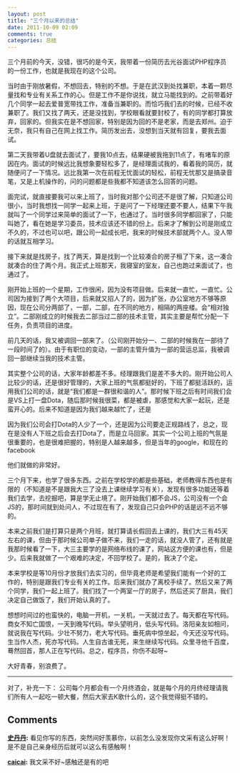 ```yaml
---
layout: post
title: "三个月以来的总结"
date: 2011-10-09 02:09
comments: true
categories: 总结
---
```


三个月前的今天，没错，很巧的是今天，我带着一份简历去光谷面试PHP程序员的一份工作，也就是我现在的这个公司。

当时由于刚放暑假，不想回去，特别的不想。于是在武汉到处找兼职，本着一颗尽量找和专业有关系工作的心。但是工作不是你说找，就立马能找到的。之前带着好几个同学一起去爱普宽带找工作，准备当兼职的。而恰巧我们去的时候，已经不收兼职了。我们又找了两天，还是没找到，学校眼看就要封校了，有的同学都打算放弃，回家的。但我实在是不想回家，特别是因为回的不是老家，而是去郑州。迫于无奈，我只有自己在网上找工作。简历发出去，没想到当天就有回复，要我去面试。

第二天我带着U盘就去面试了，要我10点去，结果硬被我拖到11点了，有堵车的原因在内。面试的时候远比我想象要轻松多了，是经理面试我的，看着我的简历，就随便问了一下情况。远比我第一次在前程无忧面试的轻松，前程无忧那又是搞录音笔，又是上机操作的，问的问题都是些我都不知道该怎么回答的问题。

面完试，就直接要我可以来上班了，当时我对那个公司还不是很了解，只知道公司很小，当时我想找一同学一起来上班，于是问了一下经理还要不要人，结果下午我就叫了一个同学过来简单的面试了一下，也通过了。当时很多同学都回家了，只能叫她了，看在她是学习委员，技术应该还不错的份上。后来才了解到公司是刚成立不久的，不过也可以吧，跟公司一起成长吧，我来的时候技术部就两个人。没人带的话就互相学习。

接下来就是找房子，找了两天，算是找到一个比较凑合的房子租了下来，这一凑合就凑合的住了两个月。我正式上班那天，我寝室的室友，自己也跑过来面试了，也通过了。

刚开始上班的一个星期，工作很闲，因为没有项目做。后来就一直忙，一直忙。公司因为接到了两个大项目，后来就又招人了的，因为扩张，办公室地方不够等原因，现在公司分两部了，一部，二部，在不同的地方，相隔的两座楼。会“相对独立”。二部刚成立的时候我去二部当过二部的技术主管，其实主要是帮忙分配一下任务，负责项目的进度。

前几天的话，我又被调回一部来了。（公司刚开始分一、二部的时候我在一部待了一段时间了的）。由于有职位的变动，一部的主管升值为一部的营运总监，我被调回一部继续当我的技术主管。

其实整个公司的话，大家年龄都差不多。经理跟我们是差不多大的。刚开始公司人比较少的话，还是很好管理的，大家上班的气氛都挺好的，下班了都挺活跃的，运用我们公司的话，就是“我们都是一群很和谐的人”。那时候下班之后有时间我们会是VS上打一盘Dota，随后那时候我很菜，都是被虐，那感觉和大家一起玩，还是蛮开心的。后来不知道是因为我们越来越忙了，还是

因为我们公司会打Dota的人少了一个，还是因为公司要走正规路线了，总之，现在是没有人下班之后会去打Dota了，而是立马回家。其实一个公司上班的气氛是很重要的，也是很难把握的，特别是人越来越多，但是当年的google，和现在的facebook

他们就做的非常好。

三个月下来，也学了很多东西。之前在学校学的都是些基础，老师教得东西也是有限的（不知道是不是跟我大三了没去上课继续学习有关），发现有很多功能还等着我们去学，去挖掘吧，算是学无止境了。刚开始我们都不会JS，公司没有一个会JS的，那时间就到处问人，不过现在有了，发现自己只会PHP的话是远不远不够的。

本来之前我们是打算只是两个月班，就打算请长假回去上课的，我们大三有45天左右的课，但由于那时候公司单子做不来，我们一走的话，就没人管了，还有就是我那时候看了一下，大三主要学的是网络布线的课了，网站这方便的课也有，但是少。后来我就做了一个艰难的决定，不回学校了。是的，我决了个定。

本来学校是等10月份才放我们去实习的，但毕竟老师是希望我们能有一个好的工作的，特别是跟我们专业有关的工作。后来我们就办了离校手续了。然后又来了两个同学，我们一起上班了。我们找了一个两室一厅的房子，然后还买了厨具，我们决定自己做饭了，我们开始认真的了。

想想时间过的也蛮快的，电脑一开机，一关机，一天就过去了。每天都在写代码。商女不知亡国恨，一天到晚写代码。举头望明月，低头写代码。洛阳亲友如相问，就说我在写代码。少壮不努力，老大写代码。垂死病中惊坐起，今天还没写代码。生当作人杰，死亦写代码。人生自古谁无死，来生继续写代码。众里寻他千百度，蓦然回首，那人正在写代码。总之，程序员，你伤不起呀~

大好青春，别浪费了。 

-------------------------------------------------------------------------------------------------------------------------------

对了，补充一下： 公司每个月都会有一个月终酒会，就是每个月的月终经理请我们所有人一起吃一顿大餐，然后大家去K歌什么的，这个我觉得挺不错的。

## Comments

**[史丹丹](#3 "2011-10-09 15:43:01"):** 看见你写的东西，突然间好羡慕你，以前怎么没发现你文采有这么好啊！是不是自己亲身经历后就可以这么有感触啊！

**[caicai](#4 "2011-10-09 15:54:54"):** 我文采不好~感触还是有的吧

